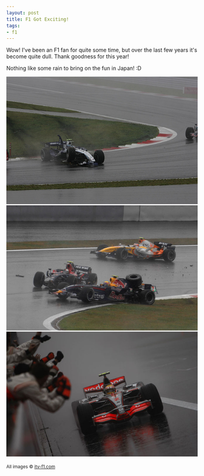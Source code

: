 ```yaml
---
layout: post
title: F1 Got Exciting!
tags:
- f1
---
```


Wow! I've been an F1 fan for quite some time, but over the last few years it's become quite dull. Thank
goodness for this year!

Nothing like some rain to bring on the fun in Japan! :D


<img src='/images/2007/f1_2007_japanese2.jpg' alt='f1_2007_japanese2.jpg' class="center border" />
<img src='/images/2007/f1-2007-japanese.jpg' alt='f1-2007-japanese.jpg' class="center border" />
<img src='/images/2007/f1_2007_japanese3.jpg' alt='f1_2007_japanese3.jpg' class="center border" />

<small>All images &copy; <a href="http://www.itv-f1.com/">itv-f1.com</a></small>
